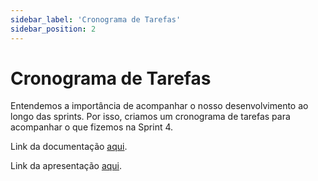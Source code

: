 ```yaml
---
sidebar_label: 'Cronograma de Tarefas'
sidebar_position: 2
---
```


# Cronograma de Tarefas

Entendemos a importância de acompanhar o nosso desenvolvimento ao longo das sprints. Por isso, criamos um cronograma de tarefas para acompanhar o que fizemos na Sprint 4.

<!-- ![Cronograma](../../static/img/cronograma-de-tarefas.png) -->

Link da documentação [aqui](https://docs.google.com/spreadsheets/d/1s0YhJy0bMRT7L6v1SKORNhTWgg7GttlSlvKn0RDocQ4/edit?usp=sharing). 

Link da apresentação [aqui](https://www.canva.com/design/DAGAu0DSCls/MzTPL3im49hC4h_oc_PRYg/edit?utm_content=DAGAu0DSCls&utm_campaign=designshare&utm_medium=link2&utm_source=sharebutton).